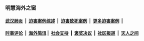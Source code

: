 
### 明慧海外之窗

####  [武汉肺炎](indexes/365.md?t=03290701) &nbsp;|&nbsp;  [迫害案例综述](indexes/328.md?t=03290701) &nbsp;|&nbsp; [迫害致死案例](indexes/277.md?t=03290701)  &nbsp;|&nbsp; [更多迫害案例](indexes/81.md?t=03290701)  &nbsp;|&nbsp; 
####  [时事评论](indexes/19.md?t=03290701) &nbsp;|&nbsp; [海外简讯](indexes/245.md?t=03290701)&nbsp;|&nbsp;  [社会支持](indexes/140.md?t=03290701) &nbsp;|&nbsp; [褒奖决议](indexes/282.md?t=03290701) &nbsp;|&nbsp; [社区报道](indexes/91.md?t=03290701)  &nbsp;|&nbsp; [天人之间](indexes/78.md?t=03290701) 

